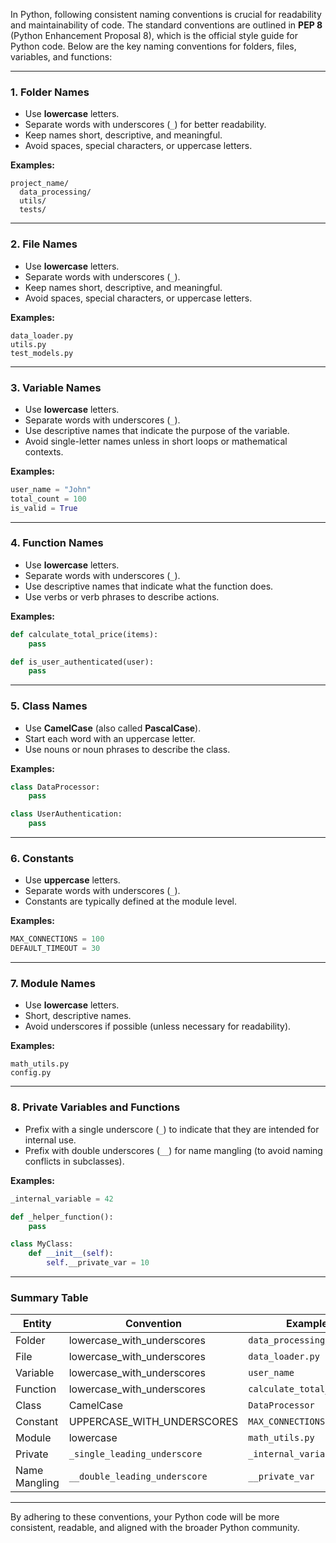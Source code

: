 In Python, following consistent naming conventions is crucial for readability and maintainability of code. The standard conventions are outlined in **PEP 8** (Python Enhancement Proposal 8), which is the official style guide for Python code. Below are the key naming conventions for folders, files, variables, and functions:

---

### 1. **Folder Names**
- Use **lowercase** letters.
- Separate words with underscores (`_`) for better readability.
- Keep names short, descriptive, and meaningful.
- Avoid spaces, special characters, or uppercase letters.

**Examples:**
```
project_name/
  data_processing/
  utils/
  tests/
```

---

### 2. **File Names**
- Use **lowercase** letters.
- Separate words with underscores (`_`).
- Keep names short, descriptive, and meaningful.
- Avoid spaces, special characters, or uppercase letters.

**Examples:**
```
data_loader.py
utils.py
test_models.py
```

---

### 3. **Variable Names**
- Use **lowercase** letters.
- Separate words with underscores (`_`).
- Use descriptive names that indicate the purpose of the variable.
- Avoid single-letter names unless in short loops or mathematical contexts.

**Examples:**
```python
user_name = "John"
total_count = 100
is_valid = True
```

---

### 4. **Function Names**
- Use **lowercase** letters.
- Separate words with underscores (`_`).
- Use descriptive names that indicate what the function does.
- Use verbs or verb phrases to describe actions.

**Examples:**
```python
def calculate_total_price(items):
    pass

def is_user_authenticated(user):
    pass
```

---

### 5. **Class Names**
- Use **CamelCase** (also called **PascalCase**).
- Start each word with an uppercase letter.
- Use nouns or noun phrases to describe the class.

**Examples:**
```python
class DataProcessor:
    pass

class UserAuthentication:
    pass
```

---

### 6. **Constants**
- Use **uppercase** letters.
- Separate words with underscores (`_`).
- Constants are typically defined at the module level.

**Examples:**
```python
MAX_CONNECTIONS = 100
DEFAULT_TIMEOUT = 30
```

---

### 7. **Module Names**
- Use **lowercase** letters.
- Short, descriptive names.
- Avoid underscores if possible (unless necessary for readability).

**Examples:**
```
math_utils.py
config.py
```

---

### 8. **Private Variables and Functions**
- Prefix with a single underscore (`_`) to indicate that they are intended for internal use.
- Prefix with double underscores (`__`) for name mangling (to avoid naming conflicts in subclasses).

**Examples:**
```python
_internal_variable = 42

def _helper_function():
    pass

class MyClass:
    def __init__(self):
        self.__private_var = 10
```

---

### Summary Table

| Entity          | Convention          | Example                     |
|-----------------|---------------------|-----------------------------|
| Folder          | lowercase_with_underscores | `data_processing/`         |
| File            | lowercase_with_underscores | `data_loader.py`           |
| Variable        | lowercase_with_underscores | `user_name`                |
| Function        | lowercase_with_underscores | `calculate_total_price()`  |
| Class           | CamelCase            | `DataProcessor`            |
| Constant        | UPPERCASE_WITH_UNDERSCORES | `MAX_CONNECTIONS`         |
| Module          | lowercase             | `math_utils.py`            |
| Private         | `_single_leading_underscore` | `_internal_variable`     |
| Name Mangling   | `__double_leading_underscore` | `__private_var`          |

---

By adhering to these conventions, your Python code will be more consistent, readable, and aligned with the broader Python community.